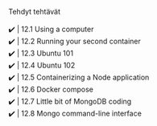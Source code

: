 Tehdyt tehtävät  <br><br>
✔️ | 12.1 Using a computer <br>
✔️ | 12.2 Running your second container <br>
✔️ | 12.3 Ubuntu 101 <br>
✔️ | 12.4 Ubuntu 102 <br>
✔️ | 12.5 Containerizing a Node application <br>
✔️ | 12.6 Docker compose<br>
✔️ | 12.7 Little bit of MongoDB coding<br>
✔️ | 12.8 Mongo command-line interface<br>
